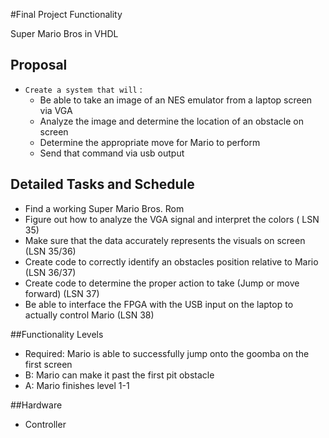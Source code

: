 #Final Project Functionality

Super Mario Bros in VHDL

## Proposal

- `Create a system that will` :
    - Be able to take an image of an NES emulator from a laptop screen via VGA
    - Analyze the image and determine the location of an obstacle on screen
    - Determine the appropriate move for Mario to perform
    - Send that command via usb output


## Detailed Tasks and Schedule

- Find a working Super Mario Bros. Rom
- Figure out how to analyze the VGA signal and interpret the colors ( LSN 35)
- Make sure that the data accurately represents the visuals on screen (LSN 35/36)
- Create code to correctly identify an obstacles position relative to Mario (LSN 36/37)
- Create code to determine the proper action to take (Jump or move forward) (LSN 37)
- Be able to interface the FPGA with the USB input on the laptop to actually control Mario (LSN 38)

##Functionality Levels

- Required: Mario is able to successfully jump onto the goomba on the first screen
- B: Mario can make it past the first pit obstacle
- A: Mario finishes level 1-1

##Hardware

- Controller

